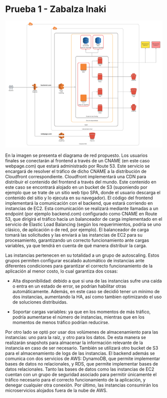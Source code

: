 # Prueba 1 - Zabalza Inaki
<p align="center"><img src="./diagrama-de-red.png"/></p>

En la imagen se presenta el diagrama de red propuesto. Los usuarios finales se conectarán al frontend a través de un CNAME (en este caso webpage.com) que estará administrado por Route 53. Este servicio se encargará de resolver el tráfico de dicho CNAME a la distribución de Cloudfront correspondiente. Cloudfront implementará una CDN para distribuir el contenido del frontend a través del mundo. Este contenido en este caso se encontrará alojado en un bucket de S3 (suponiendo por ejemplo que se trate de un sitio web tipo SPA, donde el usuario descarga el contenido del sitio y lo ejecuta en su navegador). El código del frontend implementará la comunicación con el backend, que estará corriendo en instancias de EC2. Esta comunicación se realizará mediante llamadas a un endpoint (por ejemplo backend.com) configurado como CNAME en Route 53, que dirigirá el tráfico hacia un balanceador de carga implementado en el servicio de Elastic Load Balancing (según los requerimientos, podría se uno clásico, de aplicación o de red, por ejemplo). El balanceador de carga tomará las solicitudes y las enviará a las instancias de EC2 para su procesamiento, garantizando un correcto funcionamiento ante cargas variables, ya que tendrá en cuenta de qué manera distribuir la carga. 

Las instancias pertenecen en su totalidad a un grupo de autoscaling. Estos grupos permiten configurar escalado automático de instancias ante diferentes condiciones para garantizar el correcto funcionamiento de la aplicación al menor costo, lo cual garantiza dos cosas:

- Alta disponibilidad: debido a que si una de las instancias sufre una caída o entra en un estado de error, se podrían habilitar otras automáticamente. Además, en este caso se decidió tener un mínimo de dos instancias, aumentando la HA, así como tambien optimizando el uso de soluciones distribuidas.

- Soportar cargas variables: ya que en los momentos de más tráfico, podría aumentarse el número de instancias, mientras que en los momentos de menos tráfico podrían reducirse. 

Por otro lado se optó por usar dos volúmenes de almacenamiento para las instancias: uno para la raíz, y otro para los datos. De esta manera se realizarán snapshots para almacenar la información relevante de la instancia en caso de ser necesario.
También se utilizará otro bucket de S3 para el almacenamiento de logs de las instancias.
El backend además se comunica con dos servicios de AWS: DynamoDB, que permite implementar bases de datos no relacionales, y RDS, que permite implementar bases de datos relacionales.
Tanto las bases de datos como las instancias de EC2 cuentan con un grupo de seguridad asociado para permitir únicamente el tráfico necesario para el correcto funcionamiento de la aplicación, y denegar cualquier otra conexión.
Por último, las instancias consumirán los microservicios alojados fuera de la nube de AWS.